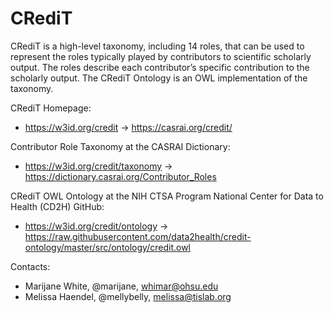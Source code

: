# CRediT

CRediT is a high-level taxonomy, including 14 roles, that can be used to represent the roles typically played by contributors to scientific scholarly output. The roles describe each contributor’s specific contribution to the scholarly output.  The CRediT Ontology is an OWL implementation of the taxonomy.


CRediT Homepage:

* https://w3id.org/credit -> https://casrai.org/credit/

Contributor Role Taxonomy at the CASRAI Dictionary:

* https://w3id.org/credit/taxonomy -> https://dictionary.casrai.org/Contributor_Roles

CRediT OWL Ontology at the NIH CTSA Program National Center for Data to Health (CD2H) GitHub:

* https://w3id.org/credit/ontology -> https://raw.githubusercontent.com/data2health/credit-ontology/master/src/ontology/credit.owl


Contacts:

* Marijane White, @marijane, whimar@ohsu.edu
* Melissa Haendel, @mellybelly, melissa@tislab.org
